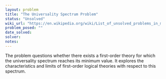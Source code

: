 ```yaml
---
layout: problem
title: "The Universality Spectrum Problem"
status: "Unsolved"
wiki_url: "https://en.wikipedia.org/wiki/List_of_unsolved_problems_in_mathematics"
problem_posed: ""
date_solved:
solver:
notes:
---
```

The problem questions whether there exists a first-order theory for which the universality spectrum reaches its minimum value. It explores the characteristics and limits of first-order logical theories with respect to this spectrum.
